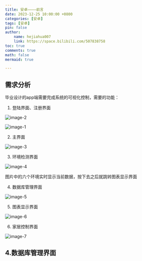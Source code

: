 ```yaml
---
title: 安卓————前言
date: 2023-12-25 10:00:00 +0800
categories: [安卓]
tags: [安卓]
pin: false
author: 
    name: hejiahua007
    link: https://space.bilibili.com/507838758
toc: true
comments: true
math: false
mermaid: true

---
```


## 需求分析

毕业设计的app端需要完成系统的可视化控制，需要的功能：

1. 登陆界面、注册界面

![image-2](/assets/blog_res/2023-12-25-Android_fenxi/image-2.png)

![image-1](/assets/blog_res/2023-12-25-Android_fenxi/image-1.png)

2. 主界面

![image-3](/assets/blog_res/2023-12-25-Android_fenxi/image-3.png)

3. 环境检测界面

![image-4](/assets/blog_res/2023-12-25-Android_fenxi/image-4.png)

图片中的六个环境实时显示当前数据，按下去之后就跳转图表显示界面

4. 数据库管理界面

![image-5](/assets/blog_res/2023-12-25-Android_fenxi/image-5.png)

5. 图表显示界面

![image-6](/assets/blog_res/2023-12-25-Android_fenxi/image-6.png)

6. 家居控制界面

![image-7](/assets/blog_res/2023-12-25-Android_fenxi/image-7.png)

## 4.数据库管理界面
